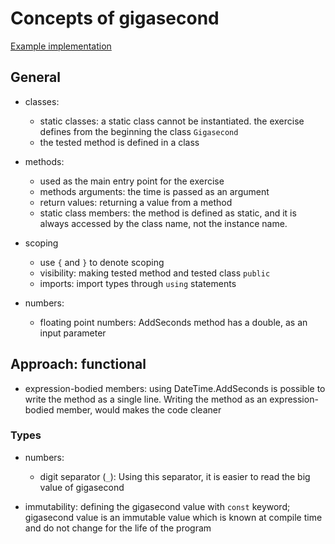 # Concepts of gigasecond

[Example implementation](https://github.com/exercism/csharp/blob/master/exercises/gigasecond/Example.cs)

## General

- classes: 
    - static classes: a static class cannot be instantiated. the exercise defines from the beginning the class `Gigasecond`
    - the tested method is defined in a class
- methods: 
    - used as the main entry point for the exercise
    - methods arguments: the time is passed as an argument
    - return values: returning a value from a method
    - static class members: the method is defined as static, and it is always accessed by the class name, not the instance name.

- scoping
    - use `{` and `}` to denote scoping
    - visibility: making tested method and tested class `public`
    - imports: import types through `using` statements

- numbers: 
    - floating point numbers: AddSeconds method has a double, as an input parameter 



## Approach: functional
- expression-bodied members: using DateTime.AddSeconds is possible to write the method as a single line. Writing the method as an expression-bodied member, would makes the code cleaner 

### Types
- numbers: 
    - digit separator (`_`): Using this separator, it is easier to read the big value of gigasecond

- immutability: defining the gigasecond value with `const` keyword; gigasecond value is an immutable value which is known at compile time and do not change for the life of the program
